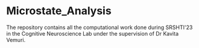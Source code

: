 # Microstate_Analysis
The repository contains all the computational work done during SRSHTI'23 in the Cognitive Neuroscience Lab under the supervision of Dr Kavita Vemuri.
